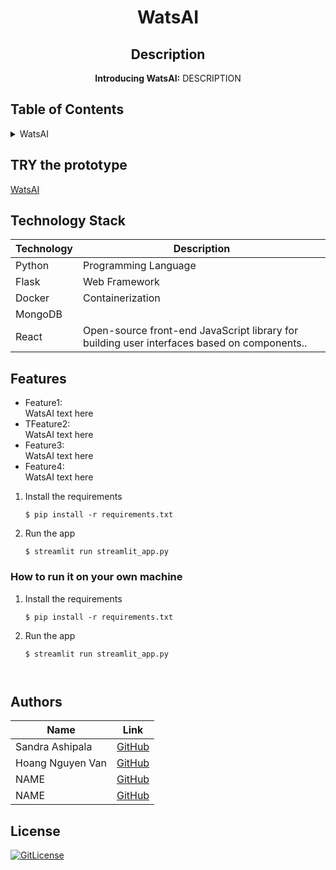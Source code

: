 <!-- PROJECT TITLE -->
  <h1 align="center">WatsAI</h1>
 <div id="header" align="center">
</div>
<h2 align="center">
 Description
</h2>
<p align="center"> <strong>Introducing WatsAI:</strong>
   DESCRIPTION </p>

## Table of Contents

<details>
<summary>WatsAI</summary>
  
- [Application Description](#application-description)
- [Table of Contents](#table-of-contents)
- [Contributing](#contributing)
- [Authors](#authors)
- [License](#license)

</details>

## TRY the prototype
[WatsAI](https://blank-app-qowx7yjn7zfqu3t5glvzfx.streamlit.app/)


## Technology Stack

| Technology | Description                 |
| ---------- | --------------------------- |
| Python     | Programming Language        |
| Flask      | Web Framework               |
| Docker     | Containerization            |
| MongoDB	    |  |
|React| Open-source front-end JavaScript library for building user interfaces based on components..|

## Features

- Feature1:<br> WatsAI text here
- TFeature2:<br> WatsAI text here
- Feature3:<br> WatsAI text here
- Feature4:<br> WatsAI text here
  
1. Install the requirements

   ```
   $ pip install -r requirements.txt
   ```

2. Run the app

   ```
   $ streamlit run streamlit_app.py
   ```


### How to run it on your own machine

1. Install the requirements

   ```
   $ pip install -r requirements.txt
   ```

2. Run the app

   ```
   $ streamlit run streamlit_app.py



## Authors

| Name           | Link                                      |
| -------------- | ----------------------------------------- |
| Sandra Ashipala | [GitHub](https://github.com/sandramsc) |
| Hoang Nguyen Van | [GitHub](https://github.com/hoangnv170752) |
| NAME | [GitHub](https://github.com/name) |
| NAME | [GitHub](https://github.com/name) |


## License

[![GitLicense](https://img.shields.io/badge/License-MIT-lime.svg)](https://github.com/sandramsc/WatsAI/blob/main/LICENSE)
   ```
